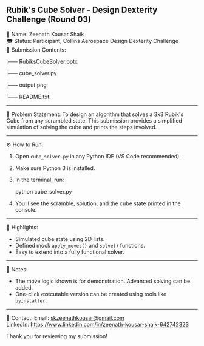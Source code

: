Rubik's Cube Solver - Design Dexterity Challenge (Round 03)
-------------------------------------------------------------

👤 Name: Zeenath Kousar Shaik  
🎓 Status: Participant, Collins Aerospace Design Dexterity Challenge  
📁 Submission Contents:

├── RubiksCubeSolver.pptx 

├── cube_solver.py   

├── output.png 


└── README.txt        

-------------------------------------------------------------
📌 Problem Statement:
To design an algorithm that solves a 3x3 Rubik's Cube from any scrambled state.
This submission provides a simplified simulation of solving the cube and prints
the steps involved.

-------------------------------------------------------------
⚙️ How to Run:

1. Open `cube_solver.py` in any Python IDE (VS Code recommended).
2. Make sure Python 3 is installed.
3. In the terminal, run:

    python cube_solver.py

4. You’ll see the scramble, solution, and the cube state printed in the console.

-------------------------------------------------------------
🧠 Highlights:

- Simulated cube state using 2D lists.
- Defined mock `apply_moves()` and `solve()` functions.
- Easy to extend into a fully functional solver.

-------------------------------------------------------------
📌 Notes:

- The move logic shown is for demonstration. Advanced solving can be added.
- One-click executable version can be created using tools like `pyinstaller`.

-------------------------------------------------------------
📧 Contact:
Email: skzeenathkousar@gmail.com  
LinkedIn: https://www.linkedin.com/in/zeenath-kousar-shaik-642742323  

Thank you for reviewing my submission!

